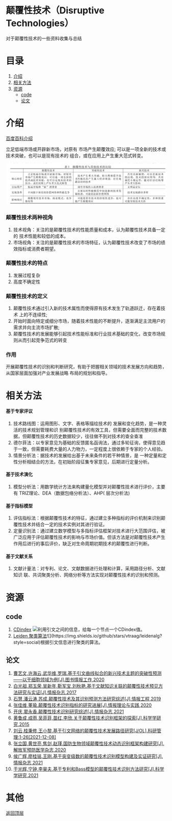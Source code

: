 # 颠覆性技术（Disruptive Technologies）

对于颠覆性技术的一些资料收集与总结

# 目录

1. [介绍](#介绍)
2. [相关方法](#相关方法)
3. [资源](#资源)   
   - [code](#code)
   - [论文](#论文)

# 介绍

[百度百科介绍](https://baike.baidu.com/item/%E9%A2%A0%E8%A6%86%E6%80%A7%E6%8A%80%E6%9C%AF/50894935?fr=aladdin)

立足低端市场或开辟新市场，对原有 市场产生颠覆效应; 可以是一项全新的技术或技术突破，也可以是现有技术的 组合，或在应用上产生重大范式转变。

![QQ截图20211208142625](.\photos\QQ截图20211208142625.png)

### 颠覆性技术两种视角

1. 技术视角：关注的是颠覆性技术的性能质量和成本，认为颠覆性技术具备一定的 技术性能和较低的成本。
2. 市场视角：关注的是颠覆性技术的市场特征，认为颠覆性技术改变了市场的绩效指标或消费者期望。

### 颠覆性技术的特点

1. 发展过程复杂
2. 高度不确定性

### 颠覆性技术的定义

1. 颠覆性技术通过引入新的技术属性而使得原有技术发生了轨道跃迁，存在着技术 上的不连续性;
2. 开始时面向特定或细分市场，随着技术性能的不断提升，逐渐满足主流用户的需求并向主流市场扩散;
3. 颠覆性技术的发展能够引起技术性能标准和行业技术基础的变化，改变市场规则从而引起竞争范式的转变

### 作用

开展颠覆性技术的识别和判断研究，有助于把握相关领域的技术发展方向和趋势，从国家层面加强对产业发展战略 布局的规划和指导。

# 相关方法

#### 基于专家评议

1. 技术路线图：运用图形、文字、表格等描绘技术的 发展和变化趋势，是一种灵活的技术规划管理和识 别颠覆性技术的有效工具，但需要全面而完整的技术数据，但颠覆性技术的历史数据较少，往往做不到对技术的查全查准
2. 德尔菲法：以专家意见为基础的反馈匿名函询法，通过多轮征询，使得意见趋于一致，但需要耗费大量的人力物力，一定程度上很依赖于专家的个人经验。
3. 情景分析法：据技术的发展给出基于未来条件的若干种情景，是 一种定量和定性分析相结合的方法，在初始阶段征集专家意见，后期进行定量分析。

#### 基于技术演化

1. 模型分析法：用数学统计方法来构建量化模型并对颠覆性技术进行评价，主要有 TRIZ理论、DEA（数据包络分析法）、AHP( 层次分析法)

#### 基于指标模型

1. 评估指标法：根据颠覆性技术的特征，通过建立多种指标的评价机制来识别颠覆性技术并结合一定的技术实例对其进行验证。
2. 定量识别法：通过建立数学模型与多指标评估框架对技术进行大范围评估，被广泛应用于评估颠覆性技术的影响与市场价值。但该方法是对颠覆性技术产生作用后进行的事后评价，缺乏对生命周期初期技术的颠覆性进行判断。

#### 基于文献关系

1. 文献计量法：对专利、论文、文献数据进行处理和计算，采用路径分析、文献知识 联、共词聚类分析、网络分析等方法实现对颠覆性技术的识别和预测。

# 资源

## code

1. [CDindex](https://github.com/russellfunk/cdindex) ![](https://img.shields.io/github/stars/russellfunk/cdindex?style=social)利用引文之间的信息，给每一个节点一个CDindex值。
2. [Leiden 聚类算法](https://github.com/vtraag/leidenalg_)![](https://img.shields.io/github/stars/vtraag/leidenalg?style=social)根据引文信息进行聚类的算法。

## 论文

1. [曹艺文,许海云,武华维,罗瑞.基于引文曲线拟合的新兴技术主题的突破性预测——以干细胞领域为例[J].图书情报工作,2020](https://kns.cnki.net/kcms/detail/detail.aspx?dbcode=CJFD&dbname=CJFDLAST2020&filename=TSQB202005015&uniplatform=NZKPT&v=ijZ9ZmCNlIqYahgDn5id4EBQc5Fjxu9QpBbhyuvi9BKk9WvlRATz0palKRjS-OkA)
2. [白光祖,郑玉荣,吴新年,靳军宝,刘秋艳.基于文献知识关联的颠覆性技术预见方法研究与实证[J].情报杂志,2017](https://kns.cnki.net/kcms/detail/detail.aspx?dbcode=CJFD&dbname=CJFDLAST2017&filename=QBZZ201709007&uniplatform=NZKPT&v=RsuyfKITwEAHh9pzcOqxU_DDwKC6gS-JIlEIaMWXRLQyxeFTHVGknqZLTgQLe6eg)
3. [石慧,潘云涛,苏成.颠覆性技术及其识别预测方法研究综述[J].情报工程,2019](https://kns.cnki.net/kcms/detail/detail.aspx?dbcode=CJFD&dbname=CJFDLAST2019&filename=QBGC201903005&uniplatform=NZKPT&v=JzPDcOsrZ8yg-n2WXnr8sRIFNc-MgwH00KwLX8oOGKrhNyHStaJMb4jWj9eAXqEW)
4. [张佳维,董瑜.颠覆性技术识别指标的研究进展[J].情报理论与实践,2020](https://kns.cnki.net/kcms/detail/detail.aspx?dbcode=CJFD&dbname=CJFDLAST2020&filename=QBLL202006029&uniplatform=NZKPT&v=dsPu6H2oTgpD_8CEHtbb9FonIqtzQkMF0phxULhTA3RYGuuiia6-FAeZJtLZAl-7)
5. [开庆,窦永香.颠覆性技术识别研究综述[J].情报杂志,2021](https://kns.cnki.net/kcms/detail/detail.aspx?dbcode=CJFD&dbname=CJFDAUTO&filename=QBZZ202111005&uniplatform=NZKPT&v=fDjsTQ_pkUdOp19bAbGGQP84XxY8_v6EXGTAz1R6xXEAUEVqGIZYigO9ac7BJ9sE)
6. [黄鲁成,成雨,吴菲菲,苗红,李欣.关于颠覆性技术识别框架的探索[J].科学学研究,2015](https://kns.cnki.net/kcms/detail/detail.aspx?dbcode=CJFD&dbname=CJFDLAST2015&filename=KXYJ201505003&uniplatform=NZKPT&v=YMg5c5SRgbfK_3Gl7P3xfukCLQC72vpqTYT_f2EksBj2LqHErmCKPRl-TiDGHrMZ)
7. [刘云,桂秉修,王小黎.基于引文网络的颠覆性技术发展路径研究[J/OL].科研管理:1-26[2021-12-08]](https://kns.cnki.net/kcms/detail/detail.aspx?dbcode=CAPJ&dbname=CAPJLAST&filename=KYGL20211022001&uniplatform=NZKPT&v=AOcUFPWciSq5IqOe1Z7u6uoyrkTF4oy7OtKbys-Wmjw3Wsc1ZCPXd44-oOGuXZWD)
8. [张立国,黄世亮,焦剑,赵瑾.国防生物领域颠覆性技术动态识别框架构建研究[J].解放军预防医学杂志,2020](https://kns.cnki.net/kcms/detail/detail.aspx?dbcode=CJFD&dbname=CJFDLAST2021&filename=JYYX202010002&uniplatform=NZKPT&v=pjtlOWWGPjH9MFadGeOOB0uENoyyKx7bQdAIw7sBhNd750gq16V_36ljbGxk_b_i)
9. [侯广辉,廖桂铭,王刚.基于突变级数的颠覆性技术识别模型构建及实证研究[J].情报杂志,2021](https://kns.cnki.net/kcms/detail/detail.aspx?dbcode=CJFD&dbname=CJFDAUTO&filename=QBZZ202110002&uniplatform=NZKPT&v=fDjsTQ_pkUe3fl2Q1bKhR3ChW8oyGW_YuP6xG2Ca7N2KZZFTVaaVNjwgzUYWZa64)
10. [于光辉,宁钟,李昊夫.基于专利和Bass模型的颠覆性技术识别方法研究[J].科学学研究,2021](https://kns.cnki.net/kcms/detail/detail.aspx?dbcode=CJFD&dbname=CJFDLAST2021&filename=KXYJ202108013&uniplatform=NZKPT&v=i1X6FvyipJ9VRyqN-WOTrN72ZRvKNKddv4n9GkZEygpSjv3on6Az8UcKBwP52rNt)

# 其他



[返回顶层](#目录)

